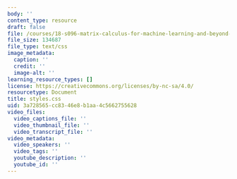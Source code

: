 ```yaml
---
body: ''
content_type: resource
draft: false
file: /courses/18-s096-matrix-calculus-for-machine-learning-and-beyond-january-iap-2022/styles.css
file_size: 134687
file_type: text/css
image_metadata:
  caption: ''
  credit: ''
  image-alt: ''
learning_resource_types: []
license: https://creativecommons.org/licenses/by-nc-sa/4.0/
resourcetype: Document
title: styles.css
uid: 3a728565-cc83-46e8-b1aa-4c5662755628
video_files:
  video_captions_file: ''
  video_thumbnail_file: ''
  video_transcript_file: ''
video_metadata:
  video_speakers: ''
  video_tags: ''
  youtube_description: ''
  youtube_id: ''
---
```

